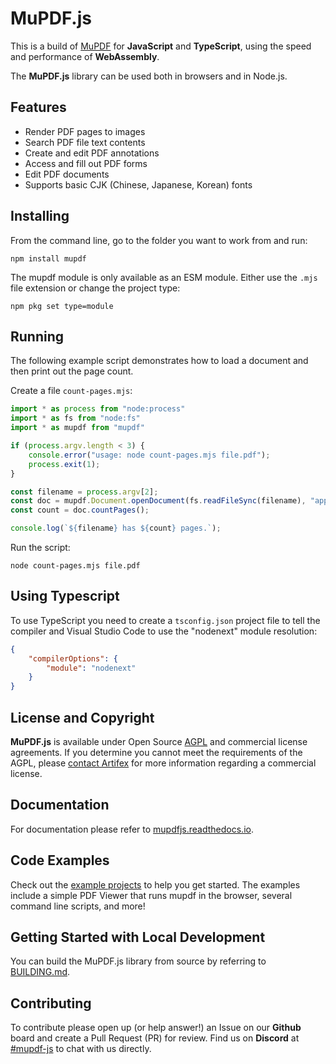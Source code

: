 # MuPDF.js

This is a build of [MuPDF](https://mupdf.com) for **JavaScript** and **TypeScript**,
using the speed and performance of **WebAssembly**.

The **MuPDF.js** library can be used both in browsers and in Node.js.

## Features

- Render PDF pages to images
- Search PDF file text contents
- Create and edit PDF annotations
- Access and fill out PDF forms
- Edit PDF documents
- Supports basic CJK (Chinese, Japanese, Korean) fonts

## Installing

From the command line, go to the folder you want to work from and run:

```
npm install mupdf
```

The mupdf module is only available as an ESM module.
Either use the `.mjs` file extension or change the project type:

```
npm pkg set type=module
```

## Running

The following example script demonstrates how to load a document and then print out the page count.

Create a file `count-pages.mjs`:

```js
import * as process from "node:process"
import * as fs from "node:fs"
import * as mupdf from "mupdf"

if (process.argv.length < 3) {
    console.error("usage: node count-pages.mjs file.pdf");
    process.exit(1);
}

const filename = process.argv[2];
const doc = mupdf.Document.openDocument(fs.readFileSync(filename), "application/pdf");
const count = doc.countPages();

console.log(`${filename} has ${count} pages.`);
```

Run the script:

```
node count-pages.mjs file.pdf
```

## Using Typescript

To use TypeScript you need to create a `tsconfig.json` project file to tell the
compiler and Visual Studio Code to use the "nodenext" module resolution:

```json
{
    "compilerOptions": {
        "module": "nodenext"
    }
}
```

## License and Copyright

**MuPDF.js** is available under Open Source [AGPL](https://www.gnu.org/licenses/agpl-3.0.html) and commercial license agreements.
If you determine you cannot meet the requirements of the AGPL, please [contact Artifex](https://artifex.com/contact/mupdf-inquiry.php) for more information regarding a commercial license.

## Documentation

For documentation please refer to [mupdfjs.readthedocs.io](https://mupdfjs.readthedocs.io).

## Code Examples

Check out the [example projects](https://github.com/ArtifexSoftware/mupdf.js/tree/master/examples) to help you get started.
The examples include a simple PDF Viewer that runs mupdf in the browser, several command line scripts, and more! 

## Getting Started with Local Development

You can build the MuPDF.js library from source by referring to [BUILDING.md](https://github.com/ArtifexSoftware/mupdf.js/blob/master/BUILDING.md).

## Contributing

To contribute please open up (or help answer!) an Issue on our **Github** board and create a Pull Request (PR) for review.
Find us on **Discord** at [#mupdf-js](https://discord.gg/zpyAHM7XtF) to chat with us directly.

